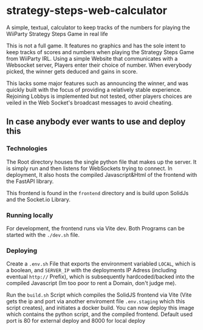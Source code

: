 # strategy-steps-web-calculator
A simple, textual, calculator to keep tracks of the numbers for playing the WiiParty Strategy Steps Game in real life

This is not a full game. It features no graphics and has the sole intent to keep tracks of scores and numbers when playing the Strategy Steps Game from WiiParty IRL. 
Using a simple Website that communicates with a Websocket server, Players enter their choice of number. When everybody picked, the winner gets deduced and gains in score.

This lacks some major features such as announcing the winner, and was quickly built with the focus of providing a relatively stable experience. Rejoining Lobbys is implemented but not tested, other players choices are veiled in the Web Socket's broadcast messages to avoid cheating.

## In case anybody ever wants to use and deploy this

### Technologies

The Root directory houses the single python file that makes up the server. It is simply run and then listens for WebSockets trying to connect. In deployment, It also hosts the compiled Javascript&Html of the frontend with the FastAPI library.

This frontend is found in the `frontend` directory and is build upon SolidJs and the Socket.io Library.

### Running locally

For development, the frontend runs via Vite dev. Both Programs can be started with the `./dev.sh` file.

### Deploying

Create a `.env.sh` File that exports the environment variabled `LOCAL`, which is a boolean, and `SERVER_IP` with the deployments IP Adress (including eventual `http://` Prefix), which is subsequently hardcoded/backed into the compiled Javascript (Im too poor to rent a Domain, don't judge me).

Run the `build.sh` Script which compiles the SolidJS frontend via Vite (Vite gets the ip and port via another enviroment file `.env.staging` which this script creates), and initiates a docker build.
You can now deploy this image which contains the python script, and the compiled frontend. Default used port is 80 for external deploy and 8000 for local deploy
